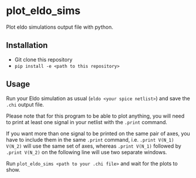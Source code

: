# plot_eldo_sims
Plot eldo simulations output file with python.

## Installation

- Git clone this repository
- `pip install -e <path to this repository>`

## Usage

Run your Eldo simulation as usual (`eldo <your spice netlist>`) and save the `.chi` output file.

Please note that for this program to be able to plot anything, you will need to print at least one signal in your netlist with the `.print` command.

If you want more than one signal to be printed on the same pair of axes, you have to include them in the same `.print` command, i.e. `.print V(N_1) V(N_2)` will use the same set of axes, whereas `.print V(N_1)` followed by `.print V(N_2)` on the following line will use two separate windows.

Run `plot_eldo_sims <path to your .chi file>` and wait for the plots to show.
